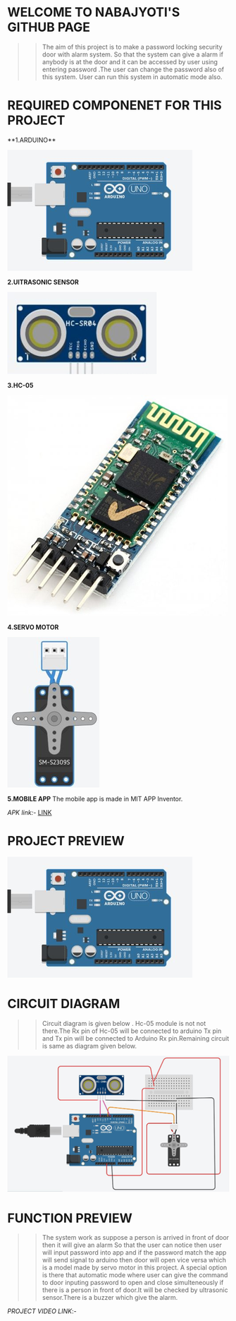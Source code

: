 <h1>WELCOME TO NABAJYOTI'S GITHUB PAGE</h1>

>>The aim of this project is to make a password locking security door with alarm system.
  So that the system can give a alarm if anybody is at the door and it can be accessed by user 
  using entering password .The user can change the password also of this system.
  User can run this system in automatic mode also.
  
<h1>REQUIRED COMPONENET FOR THIS PROJECT</h1>
  **1.ARDUINO**  
   
   ![ARD](/photo/23.JPG)
   
  **2.UlTRASONIC SENSOR**
   
   ![ur](/29.JPG)
  
  **3.HC-05**
  
  ![hc](/28.jpg)

  **4.SERVO MOTOR**
  
  ![ser](/photo/25.jpg)
 
  **5.MOBILE APP**
  The mobile app is made in MIT APP Inventor.
  
  *APK link:-* [LINK](https://github.com/Nabajyotighosh/PASSWORDLOCK-DOOR-USING-ARDUINO-PROGRAMING/blob/master/passwordlock.apk)
 
 <h1>PROJECT PREVIEW</h1>
 
 ![GH](/photo/23.JPG)
 
 <h1>CIRCUIT DIAGRAM</h1>
 
 >>Circuit diagram is given below . Hc-05 module is not not there.The Rx pin of Hc-05 will be connected to
 arduino Tx pin and Tx pin will be connected to Arduino Rx pin.Remaining circuit is same as diagram given below.
 
 ![cir](/photo/password_circuit.JPG)
 
 <h1>FUNCTION PREVIEW</h1>
 
 >>The system work as suppose a person is arrived in front of door then it will give an alarm 
  So that the user can notice then user will input password into app and if the password match the app will
  send signal to arduino then door will open vice versa which is a model made by servo motor in this project.
  A special option is there that automatic mode where user can give the command to door inputing password to open and close 
  simulteneously if there is a person in front of door.It will be checked by ultrasonic sensor.There is a buzzer which give the alarm.
  
  *PROJECT VIDEO LINK*:-
 
